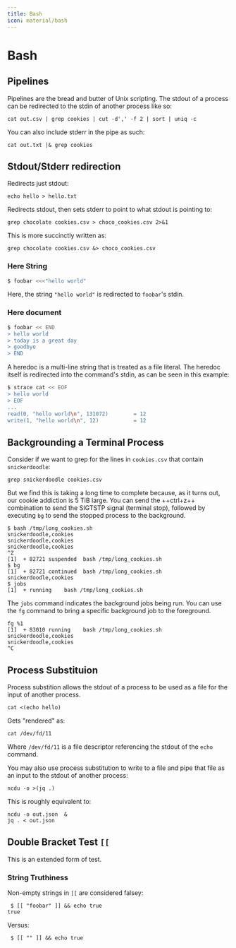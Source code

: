 ```yaml
---
title: Bash
icon: material/bash
---
```


Bash
=====

Pipelines
------

Pipelines are the bread and butter of Unix scripting. The stdout of a process can be redirected to the stdin of another process like so:

```
cat out.csv | grep cookies | cut -d',' -f 2 | sort | uniq -c
```

You can also include stderr in the pipe as such:

```
cat out.txt |& grep cookies
```

Stdout/Stderr redirection
---------------------------

Redirects just stdout:

```
echo hello > hello.txt
```

Redirects stdout, then sets stderr to point to what stdout is pointing to:

```
grep chocolate cookies.csv > choco_cookies.csv 2>&1
```

This is more succinctly written as:

```
grep chocolate cookies.csv &> choco_cookies.csv
```

### Here String

```bash
$ foobar <<<"hello world"
```

Here, the string `"hello world"` is redirected to `foobar`'s stdin.

### Here document

```bash
$ foobar << END
> hello world
> today is a great day
> goodbye
> END
```

A heredoc is a multi-line string that is treated as a file literal. The heredoc itself is redirected into the command's stdin, as can be seen in this example:

```bash
$ strace cat << EOF
> hello world
> EOF
...
read(0, "hello world\n", 131072)        = 12
write(1, "hello world\n", 12)           = 12
```

Backgrounding a Terminal Process
--------------------------------

Consider if we want to grep for the lines in  `cookies.csv` that contain `snickerdoodle`:

```
grep snickerdoodle cookies.csv
```

But we find this is taking a long time to complete because, as it turns out, our cookie addiction is 5 TiB large. You can send the ++ctrl+z++ combination to send the SIGTSTP signal (terminal stop), followed by executing `bg` to send the stopped process to the background.

```
$ bash /tmp/long_cookies.sh
snickerdoodle,cookies
snickerdoodle,cookies
snickerdoodle,cookies
^Z
[1]  + 82721 suspended  bash /tmp/long_cookies.sh
$ bg
[1]  + 82721 continued  bash /tmp/long_cookies.sh
snickerdoodle,cookies
$ jobs
[1]  + running    bash /tmp/long_cookies.sh
```

The `jobs` command indicates the background jobs being run. You can use the `fg` command to bring a specific background job to the foreground.

```
fg %1
[1]  + 83010 running    bash /tmp/long_cookies.sh
snickerdoodle,cookies
snickerdoodle,cookies
^C
```


Process Substituion
---------------

Process substition allows the stdout of a process to be used as a file for the input of another process.

```
cat <(echo hello)
```

Gets "rendered" as:

```
cat /dev/fd/11
```

Where `/dev/fd/11` is a file descriptor referencing the stdout of the `echo` command.

You may also use process substitution to write to a file and pipe that file as an input to the stdout of another process:

```
ncdu -o >(jq .)
```

This is roughly equivalent to:

```
ncdu -o out.json  &
jq . < out.json
```

Double Bracket Test `[[`
--------------------

This is an extended form of test.

### String Truthiness

Non-empty strings in `[[` are considered falsey:

```
 $ [[ "foobar" ]] && echo true
true
```

Versus:

```
 $ [[ "" ]] && echo true
```
